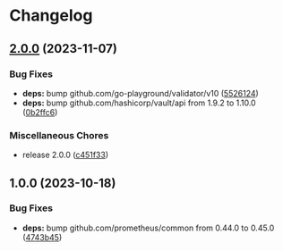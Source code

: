 # Changelog

## [2.0.0](https://github.com/soerenschneider/occult/compare/v1.0.0...v2.0.0) (2023-11-07)


### Bug Fixes

* **deps:** bump github.com/go-playground/validator/v10 ([5526124](https://github.com/soerenschneider/occult/commit/55261241ef27dbce4a24fca7c6f83c30fa31ae03))
* **deps:** bump github.com/hashicorp/vault/api from 1.9.2 to 1.10.0 ([0b2ffc6](https://github.com/soerenschneider/occult/commit/0b2ffc68aa978552b83698f2e703d38825d767eb))


### Miscellaneous Chores

* release 2.0.0 ([c451f33](https://github.com/soerenschneider/occult/commit/c451f33993ae905fe1d8d7bfd0867ca97b797a3c))

## 1.0.0 (2023-10-18)


### Bug Fixes

* **deps:** bump github.com/prometheus/common from 0.44.0 to 0.45.0 ([4743b45](https://github.com/soerenschneider/occult/commit/4743b456e7617ec624b15084313561602f18cd5c))
